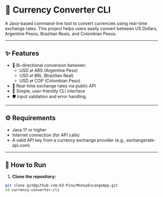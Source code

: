 # 💱 Currency Converter CLI

A Java-based command-line tool to convert currencies using real-time exchange rates. This project helps users easily convert between US Dollars, Argentine Pesos, Brazilian Reais, and Colombian Pesos.

---

## ✨ Features

- 🔁 Bi-directional conversion between:
  - USD ⇄ ARS (Argentine Peso)
  - USD ⇄ BRL (Brazilian Real)
  - USD ⇄ COP (Colombian Peso)
- 📡 Real-time exchange rates via public API
- 🧠 Simple, user-friendly CLI interface
- 🛡️ Input validation and error handling

---

## ⚙️ Requirements

- Java 17 or higher
- Internet connection (for API calls)
- A valid API key from a currency exchange provider (e.g., exchangerate-api.com)

---

## 🚀 How to Run

1. **Clone the repository:**

```bash
git clone git@github.com:Ed-Pino/MoneyExcangeApp.git
cd currency-converter-cli
